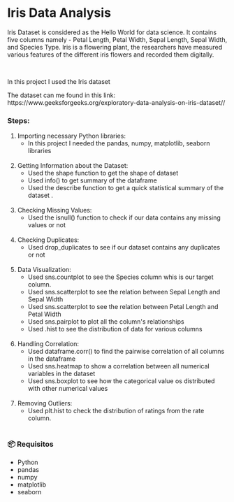 <H1>Iris Data Analysis</H1>

<p>Iris Dataset is considered as the Hello World for data science. It contains five columns namely - Petal Length, Petal Width, Sepal Length, Sepal Width, and Species Type. Iris is a flowering plant, the researchers have measured various features of the different iris flowers and recorded them digitally.</p></br>

<p>In this project I used the Iris dataset</p>
<p>The dataset can me found in this link: https://www.geeksforgeeks.org/exploratory-data-analysis-on-iris-dataset//</p>

<h3>Steps:</h3>
<ol> 
  <li> Importing necessary Python libraries:
    <ul>
      <li>In this project I needed the pandas, numpy, matplotlib, seaborn libraries</li>
    </ul>
  </li></br>

  <li>Getting Information about the Dataset:
    <ul>
      <li>Used the shape function to get the shape of dataset</li>
      <li>Used info() to get summary of the dataframe</li>
      <li>Used the describe function to get a quick statistical summary of the dataset .</li>
    </ul>
  </li></br>

  <li>Checking Missing Values:
    <ul>
      <li>Used the isnull() function to check if our data contains any missing values or not</li>
    </ul>
  </li></br>

  <li>Checking Duplicates:
    <ul>
      <li>Used drop_duplicates to see if our dataset contains any duplicates or not </li>
    </ul>
  </li></br>

  <li>Data Visualization:
    <ul>
      <li>Used sns.countplot to see the Species column whis is our target column.</li>
      <li>Used sns.scatterplot to see the relation between Sepal Length and Sepal Width</li>
      <li>Used sns.scatterplot to see the relation between Petal Length and Petal Width</li>
      <li>Used sns.pairplot to plot all the column's relationships</li>
      <li>Used .hist to see the distribution of data for various columns</li>
    </ul>
  </li></br>

  <li>Handling Correlation:
    <ul>
      <li>Used dataframe.corr() to find the pairwise correlation of all columns in the dataframe</li>
      <li>Used sns.heatmap to show a correlation between all numerical variables in the dataset</li>
      <li>Used sns.boxplot to see how the categorical value os distributed with other numerical values</li>
    </ul>
  </li></br>

  <li>Removing Outliers:
    <ul>
      <li>Used plt.hist to check the distribution of ratings from the rate column.</li>
    </ul>
  </li></br>
  
</ol>

<h3>📦 Requisitos</h3>
<ul>
  <li>Python</li>
  <li>pandas</li>
  <li>numpy</li>
  <li>matplotlib</li>
  <li>seaborn</li>
</ul>


